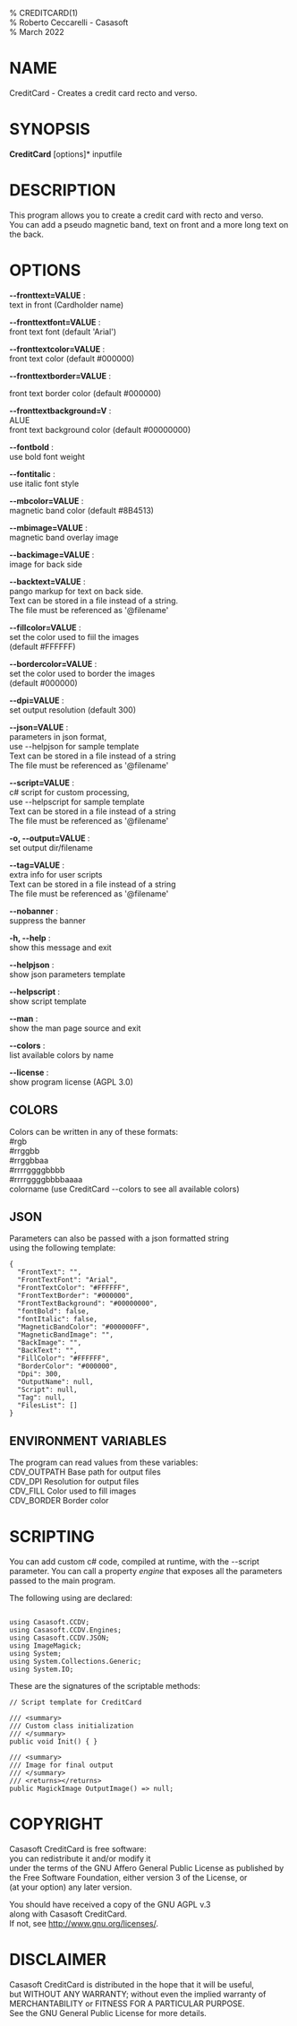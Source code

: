 % CREDITCARD(1)  
% Roberto Ceccarelli - Casasoft  
% March 2022

# NAME
CreditCard - Creates a credit card recto and verso.

# SYNOPSIS
**CreditCard** \[options\]\* inputfile

# DESCRIPTION
This program allows you to create a credit card with recto and verso.     
You can add a pseudo magnetic band, text on front and a more long text on the back.

# OPTIONS
**--fronttext=VALUE** :  
text in front \(Cardholder name\)  


**--fronttextfont=VALUE** :  
front text font \(default 'Arial'\)  


**--fronttextcolor=VALUE** :  
front text color \(default \#000000\)  


**--fronttextborder=VALUE** :  
  
front text border color \(default \#000000\)  


**--fronttextbackground=V** :  
ALUE  
front text background color \(default \#00000000\)  


**--fontbold** :  
use bold font weight  


**--fontitalic** :  
use italic font style  


**--mbcolor=VALUE** :  
magnetic band color \(default \#8B4513\)  


**--mbimage=VALUE** :  
magnetic band overlay image  


**--backimage=VALUE** :  
image for back side  


**--backtext=VALUE** :  
pango markup for text on back side.  
Text can be stored in a file instead of a string.  
The file must be referenced as '@filename'  


**--fillcolor=VALUE** :  
set the color used to fiil the images  
\(default \#FFFFFF\)  


**--bordercolor=VALUE** :  
set the color used to border the images  
\(default \#000000\)  


**--dpi=VALUE** :  
set output resolution \(default 300\)  


**--json=VALUE** :  
parameters in json format,  
use --helpjson for sample template  
Text can be stored in a file instead of a string  
The file must be referenced as '@filename'  


**--script=VALUE** :  
c\# script for custom processing,  
use --helpscript for sample template  
Text can be stored in a file instead of a string  
The file must be referenced as '@filename'  


**-o, --output=VALUE** :  
set output dir/filename  


**--tag=VALUE** :  
extra info for user scripts  
Text can be stored in a file instead of a string  
The file must be referenced as '@filename'  


**--nobanner** :  
suppress the banner  


**-h, --help** :  
show this message and exit  


**--helpjson** :  
show json parameters template  


**--helpscript** :  
show script template  


**--man** :  
show the man page source and exit  


**--colors** :  
list available colors by name  


**--license** :  
show program license \(AGPL 3.0\)  


## COLORS
Colors can be written in any of these formats:  
  \#rgb  
  \#rrggbb  
  \#rrggbbaa  
  \#rrrrggggbbbb  
  \#rrrrggggbbbbaaaa  
  colorname    \(use CreditCard --colors  to see all available colors\)

## JSON
Parameters can also be passed with a json formatted string  
using the following template:  

~~~
{
  "FrontText": "",
  "FrontTextFont": "Arial",
  "FrontTextColor": "#FFFFFF",
  "FrontTextBorder": "#000000",
  "FrontTextBackground": "#00000000",
  "fontBold": false,
  "fontItalic": false,
  "MagneticBandColor": "#000000FF",
  "MagneticBandImage": "",
  "BackImage": "",
  "BackText": "",
  "FillColor": "#FFFFFF",
  "BorderColor": "#000000",
  "Dpi": 300,
  "OutputName": null,
  "Script": null,
  "Tag": null,
  "FilesList": []
}
~~~

## ENVIRONMENT VARIABLES
The program can read values from these variables:  
  CDV\_OUTPATH  Base path for output files  
  CDV\_DPI      Resolution for output files  
  CDV\_FILL     Color used to fill images  
  CDV\_BORDER   Border color

# SCRIPTING
You can add custom c# code, compiled at runtime, with the --script parameter.
You can call a property *engine* that exposes all the parameters passed
to the main program.

The following using are declared:  
~~~

using Casasoft.CCDV;
using Casasoft.CCDV.Engines;
using Casasoft.CCDV.JSON;
using ImageMagick;
using System;
using System.Collections.Generic;
using System.IO;

~~~

These are the signatures of the scriptable methods:

~~~
// Script template for CreditCard

/// <summary>
/// Custom class initialization
/// </summary>
public void Init() { }

/// <summary>
/// Image for final output
/// </summary>
/// <returns></returns>
public MagickImage OutputImage() => null;

~~~

# COPYRIGHT
Casasoft CreditCard is free software:  
you can redistribute it and/or modify it  
under the terms of the GNU Affero General Public License as published by  
the Free Software Foundation, either version 3 of the License, or  
\(at your option\) any later version.  

You should have received a copy of the GNU AGPL v.3  
along with Casasoft CreditCard.  
If not, see <http://www.gnu.org/licenses/>.  

# DISCLAIMER
Casasoft CreditCard is distributed in the hope that it will be useful,  
but WITHOUT ANY WARRANTY; without even the implied warranty of  
MERCHANTABILITY or FITNESS FOR A PARTICULAR PURPOSE.   
See the GNU General Public License for more details.
